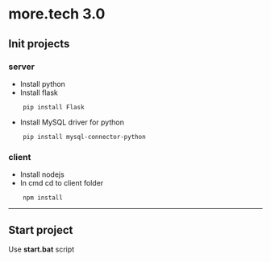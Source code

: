 # more.tech 3.0

## Init projects
### server
- Install python 
- Install flask 
```
    pip install Flask
```
- Install MySQL driver for python
```
    pip install mysql-connector-python
```
### client
- Install nodejs
- In cmd cd to client folder
``` 
    npm install 
```
____

## Start project
Use **start.bat** script
